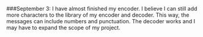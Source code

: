 ###September 3:
I have almost finished my encoder. I believe I can still add more
characters to the library of my encoder and decoder. This way, the
messages can include numbers and punctuation. The decoder works and
I may have to expand the scope of my project.
